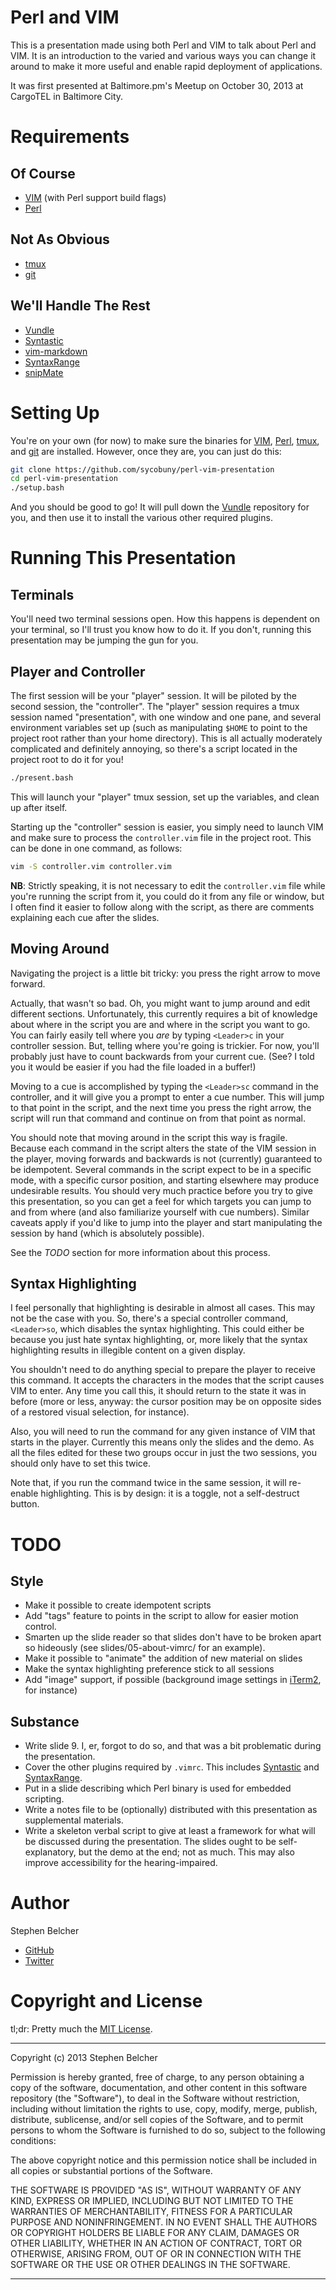 Perl and VIM
============

This is a presentation made using both Perl and VIM to talk about Perl and
VIM. It is an introduction to the varied and various ways you can change it
around to make it more useful and enable rapid deployment of applications.

It was first presented at Baltimore.pm's Meetup on October 30, 2013 at
CargoTEL in Baltimore City.

Requirements
============

Of Course
---------

  * [VIM][] (with Perl support build flags)
  * [Perl][]

Not As Obvious
--------------

  * [tmux][]
  * [git][]

We'll Handle The Rest
---------------------

  * [Vundle][]
  * [Syntastic][]
  * [vim-markdown][]
  * [SyntaxRange][]
  * [snipMate][]

Setting Up
==========

You're on your own (for now) to make sure the binaries for [VIM][], [Perl][],
[tmux][], and [git][] are installed. However, once they are, you can just do
this:

```bash
git clone https://github.com/sycobuny/perl-vim-presentation
cd perl-vim-presentation
./setup.bash
```

And you should be good to go! It will pull down the [Vundle][] repository for
you, and then use it to install the various other required plugins.

Running This Presentation
=========================

Terminals
---------

You'll need two terminal sessions open. How this happens is dependent on your
terminal, so I'll trust you know how to do it. If you don't, running this
presentation may be jumping the gun for you.

Player and Controller
---------------------

The first session will be your "player" session. It will be piloted by the
second session, the "controller". The "player" session requires a tmux session
named "presentation", with one window and one pane, and several environment
variables set up (such as manipulating `$HOME` to point to the project root
rather than your home directory). This is all actually moderately complicated
and definitely annoying, so there's a script located in the project root to do
it for you!

```bash
./present.bash
```

This will launch your "player" tmux session, set up the variables, and clean
up after itself.

Starting up the "controller" session is easier, you simply need to launch VIM
and make sure to process the `controller.vim` file in the project root. This
can be done in one command, as follows:

```bash
vim -S controller.vim controller.vim
```

**NB**: Strictly speaking, it is not necessary to edit the `controller.vim`
file while you're running the script from it, you could do it from any file or
window, but I often find it easier to follow along with the script, as there
are comments explaining each cue after the slides.

Moving Around
-------------

Navigating the project is a little bit tricky: you press the right arrow to
move forward.

Actually, that wasn't so bad. Oh, you might want to jump around and edit
different sections. Unfortunately, this currently requires a bit of knowledge
about where in the script you are and where in the script you want to go. You
can fairly easily tell where you *are* by typing `<Leader>c` in your
controller session. But, telling where you're going is trickier. For now,
you'll probably just have to count backwards from your current cue. (See? I
told you it would be easier if you had the file loaded in a buffer!)

Moving to a cue is accomplished by typing the `<Leader>sc` command in the
controller, and it will give you a prompt to enter a cue number. This will
jump to that point in the script, and the next time you press the right arrow,
the script will run that command and continue on from that point as normal.

You should note that moving around in the script this way is fragile. Because
each command in the script alters the state of the VIM session in the player,
moving forwards and backwards is not (currently) guaranteed to be idempotent.
Several commands in the script expect to be in a specific mode, with a
specific cursor position, and starting elsewhere may produce undesirable
results. You should very much practice before you try to give this
presentation, so you can get a feel for which targets you can jump to and from
where (and also familiarize yourself with cue numbers). Similar caveats apply
if you'd like to jump into the player and start manipulating the session by
hand (which is absolutely possible).

See the *TODO* section for more information about this process.

Syntax Highlighting
-------------------

I feel personally that highlighting is desirable in almost all cases. This may
not be the case with you. So, there's a special controller command,
`<Leader>so`, which disables the syntax highlighting. This could either be
because you just hate syntax highlighting, or, more likely that the syntax
highlighting results in illegible content on a given display.

You shouldn't need to do anything special to prepare the player to receive
this command. It accepts the characters in the modes that the script causes
VIM to enter. Any time you call this, it should return to the state it was in
before (more or less, anyway: the cursor position may be on opposite sides of
a restored visual selection, for instance).

Also, you will need to run the command for any given instance of VIM that
starts in the player. Currently this means only the slides and the demo. As
all the files edited for these two groups occur in just the two sessions, you
should only have to set this twice.

Note that, if you run the command twice in the same session, it will re-enable
highlighting. This is by design: it is a toggle, not a self-destruct button.

TODO
====

Style
-----

  * Make it possible to create idempotent scripts
  * Add "tags" feature to points in the script to allow for easier motion
    control.
  * Smarten up the slide reader so that slides don't have to be broken apart
    so hideously (see slides/05-about-vimrc/ for an example).
  * Make it possible to "animate" the addition of new material on slides
  * Make the syntax highlighting preference stick to all sessions
  * Add "image" support, if possible (background image settings in [iTerm2][],
    for instance)

Substance
---------

  * Write slide 9. I, er, forgot to do so, and that was a bit problematic
    during the presentation.
  * Cover the other plugins required by `.vimrc`. This includes [Syntastic][]
    and [SyntaxRange][].
  * Put in a slide describing which Perl binary is used for embedded
    scripting.
  * Write a notes file to be (optionally) distributed with this presentation
    as supplemental materials.
  * Write a skeleton verbal script to give at least a framework for what will
    be discussed during the presentation. The slides ought to be
    self-explanatory, but the demo at the end; not as much. This may also
    improve accessibility for the hearing-impaired.

Author
======

Stephen Belcher

  * [GitHub][]
  * [Twitter][]

Copyright and License
=====================

tl;dr: Pretty much the [MIT License][].

-----

Copyright (c) 2013 Stephen Belcher

Permission is hereby granted, free of charge, to any person obtaining a copy
of the software, documentation, and other content in this software repository
(the "Software"), to deal in the Software without restriction, including
without limitation the rights to use, copy, modify, merge, publish,
distribute, sublicense, and/or sell copies of the Software, and to permit
persons to whom the Software is furnished to do so, subject to the following
conditions:

The above copyright notice and this permission notice shall be included in
all copies or substantial portions of the Software.

THE SOFTWARE IS PROVIDED "AS IS", WITHOUT WARRANTY OF ANY KIND, EXPRESS OR
IMPLIED, INCLUDING BUT NOT LIMITED TO THE WARRANTIES OF MERCHANTABILITY,
FITNESS FOR A PARTICULAR PURPOSE AND NONINFRINGEMENT. IN NO EVENT SHALL THE
AUTHORS OR COPYRIGHT HOLDERS BE LIABLE FOR ANY CLAIM, DAMAGES OR OTHER
LIABILITY, WHETHER IN AN ACTION OF CONTRACT, TORT OR OTHERWISE, ARISING FROM,
OUT OF OR IN CONNECTION WITH THE SOFTWARE OR THE USE OR OTHER DEALINGS IN
THE SOFTWARE.

----

[VIM]:    http://www.vim.org/
[Perl]:   http://www.perl.org/
[tmux]:   http://tmux.sourceforge.net/
[git]:    http://git-scm.com/
[iTerm2]: http://www.iterm2.com/#/section/home

[Vundle]:       https://github.com/gmarik/vundle
[Syntastic]:    https://github.com/scrooloose/syntastic
[vim-markdown]: https://github.com/tpope/vim-markdown
[SyntaxRange]:  http://www.vim.org/scripts/script.php?script_id=4168
[snipMate]:     https://github.com/msanders/snipmate.vim

[GitHub]:  https://github.com/sycobuny
[Twitter]: https://twitter.com/sycobuny

[MIT License]: http://opensource.org/licenses/MIT
